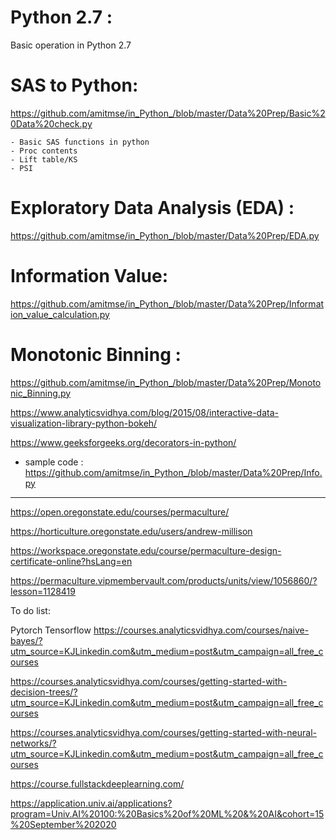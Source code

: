 # Python 2.7 : 

Basic operation in Python 2.7

# SAS to Python:

https://github.com/amitmse/in_Python_/blob/master/Data%20Prep/Basic%20Data%20check.py

    - Basic SAS functions in python
    - Proc contents
    - Lift table/KS
    - PSI
    
# Exploratory Data Analysis (EDA) :   

https://github.com/amitmse/in_Python_/blob/master/Data%20Prep/EDA.py

# Information Value:

https://github.com/amitmse/in_Python_/blob/master/Data%20Prep/Information_value_calculation.py

# Monotonic Binning : 

https://github.com/amitmse/in_Python_/blob/master/Data%20Prep/Monotonic_Binning.py

https://www.analyticsvidhya.com/blog/2015/08/interactive-data-visualization-library-python-bokeh/

https://www.geeksforgeeks.org/decorators-in-python/

-  sample code : https://github.com/amitmse/in_Python_/blob/master/Data%20Prep/Info.py
------------------------------------------------------------

https://open.oregonstate.edu/courses/permaculture/

https://horticulture.oregonstate.edu/users/andrew-millison

https://workspace.oregonstate.edu/course/permaculture-design-certificate-online?hsLang=en

https://permaculture.vipmembervault.com/products/units/view/1056860/?lesson=1128419

To do list:

Pytorch
Tensorflow
https://courses.analyticsvidhya.com/courses/naive-bayes/?utm_source=KJLinkedin.com&utm_medium=post&utm_campaign=all_free_courses

https://courses.analyticsvidhya.com/courses/getting-started-with-decision-trees/?utm_source=KJLinkedin.com&utm_medium=post&utm_campaign=all_free_courses

https://courses.analyticsvidhya.com/courses/getting-started-with-neural-networks/?utm_source=KJLinkedin.com&utm_medium=post&utm_campaign=all_free_courses

https://course.fullstackdeeplearning.com/

https://application.univ.ai/applications?program=Univ.AI%20100:%20Basics%20of%20ML%20&%20AI&cohort=15%20September%202020
